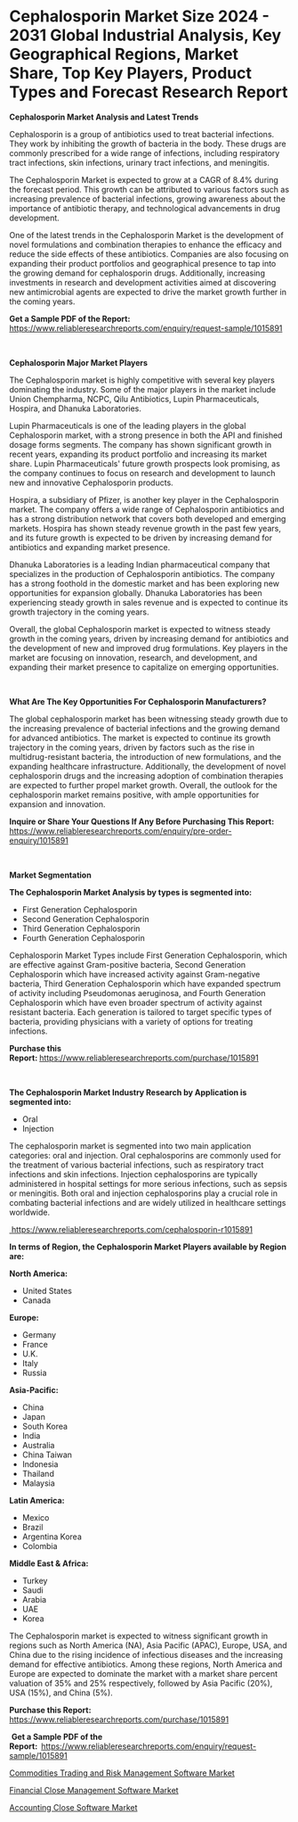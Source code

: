 <p><h1>Cephalosporin Market Size 2024 - 2031 Global Industrial Analysis, Key Geographical Regions, Market Share, Top Key Players, Product Types and Forecast Research Report</h1></p><p><strong>Cephalosporin Market Analysis and Latest Trends</strong></p>
<p><p>Cephalosporin is a group of antibiotics used to treat bacterial infections. They work by inhibiting the growth of bacteria in the body. These drugs are commonly prescribed for a wide range of infections, including respiratory tract infections, skin infections, urinary tract infections, and meningitis.</p><p>The Cephalosporin Market is expected to grow at a CAGR of 8.4% during the forecast period. This growth can be attributed to various factors such as increasing prevalence of bacterial infections, growing awareness about the importance of antibiotic therapy, and technological advancements in drug development. </p><p>One of the latest trends in the Cephalosporin Market is the development of novel formulations and combination therapies to enhance the efficacy and reduce the side effects of these antibiotics. Companies are also focusing on expanding their product portfolios and geographical presence to tap into the growing demand for cephalosporin drugs. Additionally, increasing investments in research and development activities aimed at discovering new antimicrobial agents are expected to drive the market growth further in the coming years.</p></p>
<p><strong>Get a Sample PDF of the Report:&nbsp;</strong> <a href="https://www.reliableresearchreports.com/enquiry/request-sample/1015891">https://www.reliableresearchreports.com/enquiry/request-sample/1015891</a></p>
<p>&nbsp;</p>
<p><strong>Cephalosporin Major Market Players</strong></p>
<p><p>The Cephalosporin market is highly competitive with several key players dominating the industry. Some of the major players in the market include Union Chempharma, NCPC, Qilu Antibiotics, Lupin Pharmaceuticals, Hospira, and Dhanuka Laboratories.</p><p>Lupin Pharmaceuticals is one of the leading players in the global Cephalosporin market, with a strong presence in both the API and finished dosage forms segments. The company has shown significant growth in recent years, expanding its product portfolio and increasing its market share. Lupin Pharmaceuticals' future growth prospects look promising, as the company continues to focus on research and development to launch new and innovative Cephalosporin products.</p><p>Hospira, a subsidiary of Pfizer, is another key player in the Cephalosporin market. The company offers a wide range of Cephalosporin antibiotics and has a strong distribution network that covers both developed and emerging markets. Hospira has shown steady revenue growth in the past few years, and its future growth is expected to be driven by increasing demand for antibiotics and expanding market presence.</p><p>Dhanuka Laboratories is a leading Indian pharmaceutical company that specializes in the production of Cephalosporin antibiotics. The company has a strong foothold in the domestic market and has been exploring new opportunities for expansion globally. Dhanuka Laboratories has been experiencing steady growth in sales revenue and is expected to continue its growth trajectory in the coming years.</p><p>Overall, the global Cephalosporin market is expected to witness steady growth in the coming years, driven by increasing demand for antibiotics and the development of new and improved drug formulations. Key players in the market are focusing on innovation, research, and development, and expanding their market presence to capitalize on emerging opportunities.</p></p>
<p>&nbsp;</p>
<p><strong>What Are The Key Opportunities For Cephalosporin Manufacturers?</strong></p>
<p><p>The global cephalosporin market has been witnessing steady growth due to the increasing prevalence of bacterial infections and the growing demand for advanced antibiotics. The market is expected to continue its growth trajectory in the coming years, driven by factors such as the rise in multidrug-resistant bacteria, the introduction of new formulations, and the expanding healthcare infrastructure. Additionally, the development of novel cephalosporin drugs and the increasing adoption of combination therapies are expected to further propel market growth. Overall, the outlook for the cephalosporin market remains positive, with ample opportunities for expansion and innovation.</p></p>
<p><strong>Inquire or Share Your Questions If Any Before Purchasing This Report:</strong> <a href="https://www.reliableresearchreports.com/enquiry/pre-order-enquiry/1015891">https://www.reliableresearchreports.com/enquiry/pre-order-enquiry/1015891</a></p>
<p>&nbsp;</p>
<p><strong>Market Segmentation</strong></p>
<p><strong>The Cephalosporin Market Analysis by types is segmented into:</strong></p>
<p><ul><li>First Generation Cephalosporin</li><li>Second Generation Cephalosporin</li><li>Third Generation Cephalosporin</li><li>Fourth Generation Cephalosporin</li></ul></p>
<p><p>Cephalosporin Market Types include First Generation Cephalosporin, which are effective against Gram-positive bacteria, Second Generation Cephalosporin which have increased activity against Gram-negative bacteria, Third Generation Cephalosporin which have expanded spectrum of activity including Pseudomonas aeruginosa, and Fourth Generation Cephalosporin which have even broader spectrum of activity against resistant bacteria. Each generation is tailored to target specific types of bacteria, providing physicians with a variety of options for treating infections.</p></p>
<p><strong>Purchase this Report:&nbsp;</strong><a href="https://www.reliableresearchreports.com/purchase/1015891">https://www.reliableresearchreports.com/purchase/1015891</a></p>
<p>&nbsp;</p>
<p><strong>The Cephalosporin Market Industry Research by Application is segmented into:</strong></p>
<p><ul><li>Oral</li><li>Injection</li></ul></p>
<p><p>The cephalosporin market is segmented into two main application categories: oral and injection. Oral cephalosporins are commonly used for the treatment of various bacterial infections, such as respiratory tract infections and skin infections. Injection cephalosporins are typically administered in hospital settings for more serious infections, such as sepsis or meningitis. Both oral and injection cephalosporins play a crucial role in combating bacterial infections and are widely utilized in healthcare settings worldwide.</p></p>
<p><a href="https://www.reliableresearchreports.com/cephalosporin-r1015891">&nbsp;https://www.reliableresearchreports.com/cephalosporin-r1015891</a></p>
<p><strong>In terms of Region, the Cephalosporin Market Players available by Region are:</strong></p>
<p>
    <p> <strong> North America: </strong>
        <ul>
            <li>United States</li>
            <li>Canada</li>
        </ul>
        </p> 
    <p> <strong> Europe: </strong>
        <ul>
            <li>Germany</li>
            <li>France</li>
            <li>U.K.</li>
            <li>Italy</li>
            <li>Russia</li>
        </ul>
        </p> 
    <p> <strong> Asia-Pacific: </strong>
        <ul>
            <li>China</li>
            <li>Japan</li>
            <li>South Korea</li>
            <li>India</li>
            <li>Australia</li>
            <li>China Taiwan</li>
            <li>Indonesia</li>
            <li>Thailand</li>
            <li>Malaysia</li>
        </ul>
        </p> 
    <p> <strong> Latin America: </strong>
        <ul>
            <li>Mexico</li>
            <li>Brazil</li>
            <li>Argentina Korea</li>
            <li>Colombia</li>
        </ul>
        </p> 
    <p> <strong> Middle East & Africa: </strong>
        <ul>
            <li>Turkey</li>
            <li>Saudi</li>
            <li>Arabia</li>
            <li>UAE</li>
            <li>Korea</li>
        </ul>
    </p>
    </p>
<p><p>The Cephalosporin market is expected to witness significant growth in regions such as North America (NA), Asia Pacific (APAC), Europe, USA, and China due to the rising incidence of infectious diseases and the increasing demand for effective antibiotics. Among these regions, North America and Europe are expected to dominate the market with a market share percent valuation of 35% and 25% respectively, followed by Asia Pacific (20%), USA (15%), and China (5%).</p></p>
<p><strong>Purchase this Report: </strong><a href="https://www.reliableresearchreports.com/purchase/1015891">https://www.reliableresearchreports.com/purchase/1015891</a></p>
<p>&nbsp;<strong>Get a Sample PDF of the Report:&nbsp;&nbsp;</strong><a href="https://www.reliableresearchreports.com/enquiry/request-sample/1015891">https://www.reliableresearchreports.com/enquiry/request-sample/1015891</a></p>
<p><strong></strong></p>
<p><p><a href="https://github.com/pjcfca/Market-Research-Report-List-3/blob/main/commodities-trading-and-risk-management-software-market.md">Commodities Trading and Risk Management Software Market</a></p><p><a href="https://github.com/johnbach50/Market-Research-Report-List-4/blob/main/financial-close-management-software-market.md">Financial Close Management Software Market</a></p><p><a href="https://github.com/lylyparadise/Market-Research-Report-List-4/blob/main/accounting-close-software-market.md">Accounting Close Software Market</a></p></p>